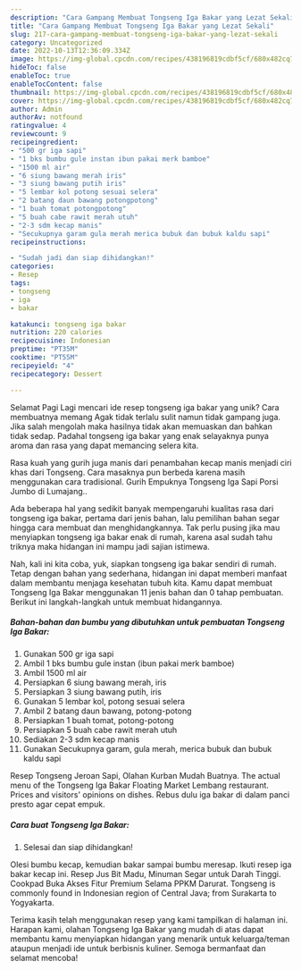 ```yaml
---
description: "Cara Gampang Membuat Tongseng Iga Bakar yang Lezat Sekali"
title: "Cara Gampang Membuat Tongseng Iga Bakar yang Lezat Sekali"
slug: 217-cara-gampang-membuat-tongseng-iga-bakar-yang-lezat-sekali
category: Uncategorized
date: 2022-10-13T12:36:09.334Z
image: https://img-global.cpcdn.com/recipes/438196819cdbf5cf/680x482cq70/tongseng-iga-bakar-foto-resep-utama.jpg
hideToc: false
enableToc: true
enableTocContent: false
thumbnail: https://img-global.cpcdn.com/recipes/438196819cdbf5cf/680x482cq70/tongseng-iga-bakar-foto-resep-utama.jpg
cover: https://img-global.cpcdn.com/recipes/438196819cdbf5cf/680x482cq70/tongseng-iga-bakar-foto-resep-utama.jpg
author: Admin
authorAv: notfound
ratingvalue: 4
reviewcount: 9
recipeingredient:
- "500 gr iga sapi"
- "1 bks bumbu gule instan ibun pakai merk bamboe"
- "1500 ml air"
- "6 siung bawang merah iris"
- "3 siung bawang putih iris"
- "5 lembar kol potong sesuai selera"
- "2 batang daun bawang potongpotong"
- "1 buah tomat potongpotong"
- "5 buah cabe rawit merah utuh"
- "2-3 sdm kecap manis"
- "Secukupnya garam gula merah merica bubuk dan bubuk kaldu sapi"
recipeinstructions:

- "Sudah jadi dan siap dihidangkan!"
categories:
- Resep
tags:
- tongseng
- iga
- bakar

katakunci: tongseng iga bakar 
nutrition: 220 calories
recipecuisine: Indonesian
preptime: "PT35M"
cooktime: "PT55M"
recipeyield: "4"
recipecategory: Dessert

---
```



Selamat Pagi Lagi mencari ide resep tongseng iga bakar yang unik? Cara membuatnya memang Agak tidak terlalu sulit namun tidak gampang juga. Jika salah mengolah maka hasilnya tidak akan memuaskan dan bahkan tidak sedap. Padahal tongseng iga bakar yang enak selayaknya punya aroma dan rasa yang dapat memancing selera kita.


Rasa kuah yang gurih juga manis dari penambahan kecap manis menjadi ciri khas dari Tongseng. Cara masaknya pun berbeda karena masih menggunakan cara tradisional. Gurih Empuknya Tongseng Iga Sapi Porsi Jumbo di Lumajang..

Ada beberapa hal yang sedikit banyak mempengaruhi kualitas rasa dari tongseng iga bakar, pertama dari jenis bahan, lalu pemilihan bahan segar hingga cara membuat dan menghidangkannya. Tak perlu pusing jika mau menyiapkan tongseng iga bakar enak di rumah, karena asal sudah tahu triknya maka hidangan ini mampu jadi sajian istimewa.


Nah, kali ini kita coba, yuk, siapkan tongseng iga bakar sendiri di rumah. Tetap dengan bahan yang sederhana, hidangan ini dapat memberi manfaat dalam membantu menjaga kesehatan tubuh kita. Kamu dapat membuat Tongseng Iga Bakar menggunakan 11 jenis bahan dan 0 tahap pembuatan. Berikut ini langkah-langkah untuk membuat hidangannya.

<!--inarticleads1-->

##### Bahan-bahan dan bumbu yang dibutuhkan untuk pembuatan Tongseng Iga Bakar:

1. Gunakan 500 gr iga sapi
1. Ambil 1 bks bumbu gule instan (ibun pakai merk bamboe)
1. Ambil 1500 ml air
1. Persiapkan 6 siung bawang merah, iris
1. Persiapkan 3 siung bawang putih, iris
1. Gunakan 5 lembar kol, potong sesuai selera
1. Ambil 2 batang daun bawang, potong-potong
1. Persiapkan 1 buah tomat, potong-potong
1. Persiapkan 5 buah cabe rawit merah utuh
1. Sediakan 2-3 sdm kecap manis
1. Gunakan Secukupnya garam, gula merah, merica bubuk dan bubuk kaldu sapi


Resep Tongseng Jeroan Sapi, Olahan Kurban Mudah Buatnya. The actual menu of the Tongseng Iga Bakar Floating Market Lembang restaurant. Prices and visitors&#39; opinions on dishes. Rebus dulu iga bakar di dalam panci presto agar cepat empuk. 

<!--inarticleads2-->

##### Cara buat Tongseng Iga Bakar:


1. Selesai dan siap dihidangkan!

Olesi bumbu kecap, kemudian bakar sampai bumbu meresap. Ikuti resep iga bakar kecap ini. Resep Jus Bit Madu, Minuman Segar untuk Darah Tinggi. Cookpad Buka Akses Fitur Premium Selama PPKM Darurat. Tongseng is commonly found in Indonesian region of Central Java; from Surakarta to Yogyakarta. 

Terima kasih telah menggunakan resep yang kami tampilkan di halaman ini. Harapan kami, olahan Tongseng Iga Bakar yang mudah di atas dapat membantu kamu menyiapkan hidangan yang menarik untuk keluarga/teman ataupun menjadi ide untuk berbisnis kuliner. Semoga bermanfaat dan selamat mencoba!

